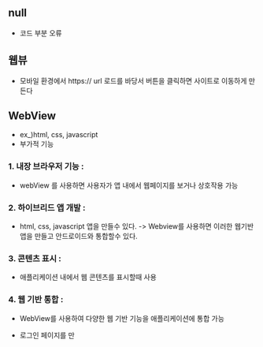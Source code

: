 ## null
- 코드 부분 오류

## 웹뷰
- 모바일 환경에서 https:// url 로드를 바당서 버튼을 클릭하면 사이트로 이동하게 만든다

## WebView
- ex_)html, css, javascript
- 부가적 기능
### 1. 내장 브라우저 기능 : 
- webView 를 사용하면 사용자가 앱 내에서 웹페이지를 보거나 상호작용 가능
### 2. 하이브리드 앱 개발 : 
- html, css, javascript 앱을 만들수 있다.
-> Webview를 사용하면 이러한 웹기반 앱을 만들고 안드로이드와 통합할수 있다.
### 3. 콘텐츠 표시 : 
- 애플리케이션 내에서 웹 콘텐츠를 표시할때 사용
### 4. 웹 기반 통합 : 
- WebView를 사용하여 다양한 웹 기반 기능을 애플리케이션에 통합 가능

- 로그인 페이지를 만